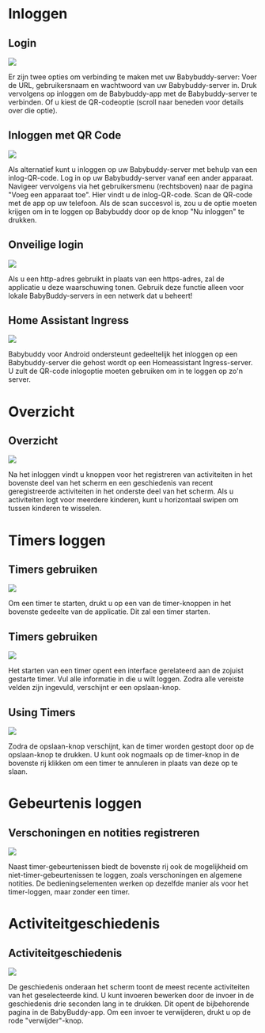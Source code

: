 # Inloggen

## Login

![](direct/help_login_page.png)

Er zijn twee opties om verbinding te maken met uw Babybuddy-server:
Voer de URL, gebruikersnaam en wachtwoord van uw Babybuddy-server in. Druk vervolgens op
inloggen om de Babybuddy-app met de Babybuddy-server te verbinden. Of u kiest de
QR-codeoptie (scroll naar beneden voor details over die optie).

## Inloggen met QR Code

![](direct/help_login_qrcode.png)

Als alternatief kunt u inloggen op uw Babybuddy-server met behulp van een inlog-QR-code. Log in
op uw Babybuddy-server vanaf een ander apparaat. Navigeer vervolgens
via het gebruikersmenu (rechtsboven) naar de pagina "Voeg een apparaat toe". Hier vindt u
de inlog-QR-code. Scan de QR-code met de app op uw telefoon. Als
de scan succesvol is, zou u de optie moeten krijgen om in te loggen op Babybuddy
door op de knop "Nu inloggen" te drukken.

## Onveilige login

![](screenshots/help_insecure_http_warning.png)

Als u een http-adres gebruikt in plaats van een https-adres, zal de applicatie
u deze waarschuwing tonen. Gebruik deze functie alleen voor lokale BabyBuddy-servers in een
netwerk dat u beheert!

## Home Assistant Ingress

![](direct/help_login_homeassistant.png)

Babybuddy voor Android ondersteunt gedeeltelijk het inloggen
op een Babybuddy-server die gehost wordt op een Homeassistant Ingress-server. U
zult de QR-code inlogoptie moeten gebruiken om in te loggen op zo'n server.

# Overzicht

## Overzicht

![](screenshots/help_overview_2.png)

Na het inloggen vindt u knoppen voor het registreren van activiteiten in het bovenste deel van het scherm
en een geschiedenis van recent geregistreerde activiteiten in het onderste deel van het scherm.
Als u activiteiten logt voor meerdere kinderen, kunt u horizontaal swipen om tussen kinderen te wisselen.

# Timers loggen

## Timers gebruiken

![](direct/help_play_button_highlight.png)

Om een timer te starten, drukt u op een van de timer-knoppen in 
het bovenste gedeelte van de applicatie. Dit zal een timer starten.

## Timers gebruiken

![](screenshots/help_timer_interface.png)

Het starten van een timer opent een interface gerelateerd aan de zojuist 
gestarte timer. Vul alle informatie in die u wilt loggen. Zodra alle vereiste 
velden zijn ingevuld, verschijnt er een opslaan-knop.

## Using Timers

![](direct/help_save_button_highlight.png)

Zodra de opslaan-knop verschijnt, kan de timer worden gestopt door op de 
opslaan-knop te drukken. U kunt ook nogmaals op de timer-knop in de bovenste 
rij klikken om een timer te annuleren in plaats van deze op te slaan.

# Gebeurtenis loggen

## Verschoningen en notities registreren

![](screenshots/help_diaper_logging.png)

Naast timer-gebeurtenissen biedt de bovenste rij ook de mogelijkheid om 
niet-timer-gebeurtenissen te loggen, zoals verschoningen en algemene notities.
De bedieningselementen werken op dezelfde manier als voor het timer-loggen, 
maar zonder een timer.

# Activiteitgeschiedenis

## Activiteitgeschiedenis

![](screenshots/help_events.png)

De geschiedenis onderaan het scherm toont de meest recente activiteiten van
het geselecteerde kind. U kunt invoeren bewerken door de invoer in de geschiedenis drie
seconden lang in te drukken. Dit opent de bijbehorende pagina in de BabyBuddy-app.
Om een invoer te verwijderen, drukt u op de rode "verwijder"-knop.
